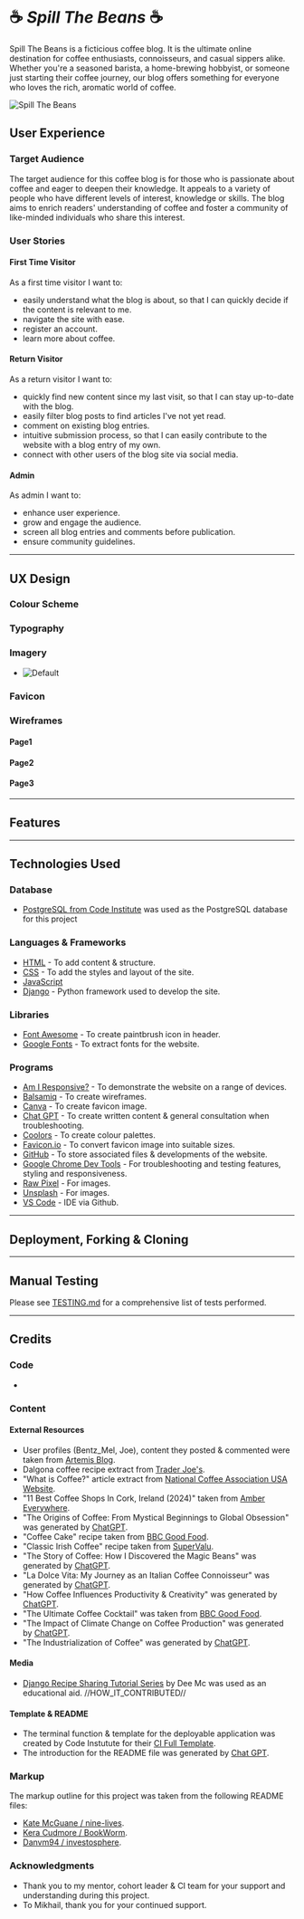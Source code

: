 # :coffee: *Spill The Beans* :coffee:

Spill The Beans is a ficticious coffee blog. It is the ultimate online destination for coffee enthusiasts, connoisseurs, and casual sippers alike. Whether you're a seasoned barista, a home-brewing hobbyist, or someone just starting their coffee journey, our blog offers something for everyone who loves the rich, aromatic world of coffee.

![Spill The Beans](//ENTER_DEPLOYED_SITE_HERE)

## User Experience

### Target Audience
The target audience for this coffee blog is for those who is passionate about coffee and eager to deepen their knowledge. It appeals to a variety of people who have different levels of interest, knowledge or skills. The blog aims to enrich readers' understanding of coffee and foster a community of like-minded individuals who share this interest.


### User Stories

  #### First Time Visitor
  As a first time visitor I want to:
  - easily understand what the blog is about, so that I can quickly decide if the content is relevant to me.
  - navigate the site with ease.
  - register an account.
  - learn more about coffee.

  #### Return Visitor
  As a return visitor I want to:
  - quickly find new content since my last visit, so that I can stay up-to-date with the blog.
  - easily filter blog posts to find articles I've not yet read.
  - comment on existing blog entries.
  - intuitive submission process, so that I can easily contribute to the website with a blog entry of my own.
  - connect with other users of the blog site via social media.

  #### Admin
  As admin I want to:
  - enhance user experience.
  - grow and engage the audience.
  - screen all blog entries and comments before publication.
  - ensure community guidelines.


---

## UX Design

### Colour Scheme

### Typography

### Imagery
- ![Default](https://unsplash.com/s/photos/coffee-beans?license=free)

### Favicon

### Wireframes

#### Page1
#### Page2
#### Page3

---

## Features

---

## Technologies Used

  ### Database

  - [PostgreSQL from Code Institute](https://dbs.ci-dbs.net/ "link to postgresql from code institute") was used as the PostgreSQL database for this project


  ### Languages & Frameworks

  - [HTML](https://developer.mozilla.org/en-US/docs/Web/HTML) - To add content & structure.
  - [CSS](https://developer.mozilla.org/en-US/docs/Web/css) - To add the styles and layout of the site.
  - [JavaScript](https://developer.mozilla.org/en-US/docs/Web/JavaScript)
  - [Django](https://www.djangoproject.com/) - Python framework used to develop the site.


  ### Libraries

  - [Font Awesome](https://fontawesome.com/) - To create paintbrush icon in header.
  - [Google Fonts](https://fonts.google.com/) - To extract fonts for the website.


  ### Programs

  - [Am I Responsive?](http://ami.responsivedesign.is/) - To demonstrate the website on a range of devices.
  - [Balsamiq](https://balsamiq.com/) - To create wireframes.
  - [Canva](https://www.canva.com/) - To create favicon image.
  - [Chat GPT](https://chat.openai.com/) - To create written content & general consultation when troubleshooting.
  - [Coolors](https://coolors.co/) - To create colour palettes.
  - [Favicon.io](https://favicon.io/favicon-converter/) - To convert favicon image into suitable sizes.
  - [GitHub](https://github.com/) - To store associated files & developments of the website.
  - [Google Chrome Dev Tools](https://developer.chrome.com/docs/devtools/) - For troubleshooting and testing features, styling and responsiveness.
  - [Raw Pixel](https://www.rawpixel.com/) - For images.
  - [Unsplash](https://unsplash.com/) - For images.
  - [VS Code](https://code.visualstudio.com/) - IDE via Github.


---

## Deployment, Forking & Cloning

---

## Manual Testing
Please see [TESTING.md](TESTING.md) for a comprehensive list of tests performed.

---

## Credits


### Code

  -


### Content

  #### External Resources

  - User profiles (Bentz_Mel, Joe), content they posted & commented were taken from [Artemis Blog](https://artemis.coffee/blog/history-of-coffee-top-5-most-influential-people/).
  - Dalgona coffee recipe extract from [Trader Joe's](https://www.traderjoes.com/home/recipes/dalgona-coffee).
  - "What is Coffee?" article extract from [National Coffee Association USA Website](https://www.ncausa.org/About-Coffee/What-is-Coffee).
  - "11 Best Coffee Shops In Cork, Ireland (2024)" taken from [Amber Everywhere](https://ambereverywhere.com/best-coffee-shops-in-cork-city-ireland/).
  - "The Origins of Coffee: From Mystical Beginnings to Global Obsession" was generated by [ChatGPT](https://chat.openai.com/).
  - "Coffee Cake" recipe taken from [BBC Good Food](https://www.bbcgoodfood.com/recipes/coffee-cake).
  - "Classic Irish Coffee" recipe taken from [SuperValu](https://supervalu.ie/recipes/classic-irish-coffee).
  - "The Story of Coffee: How I Discovered the Magic Beans" was generated by [ChatGPT](https://chat.openai.com/).
  - "La Dolce Vita: My Journey as an Italian Coffee Connoisseur" was generated by [ChatGPT](https://chat.openai.com/).
  - "How Coffee Influences Productivity & Creativity" was generated by [ChatGPT](https://chat.openai.com/).
  - "The Ultimate Coffee Cocktail" was taken from [BBC Good Food](https://www.bbcgoodfood.com/recipes/coffee-cocktails).
  - "The Impact of Climate Change on Coffee Production" was generated by [ChatGPT](https://chat.openai.com/).
  - "The Industrialization of Coffee" was generated by [ChatGPT](https://chat.openai.com/).


  
  ####  Media

  - [Django Recipe Sharing Tutorial Series](https://www.youtube.com/watch?v=8ext9G7xspg&t=5795s&ab_channel=freeCodeCamp.org) by Dee Mc was used as an educational aid. //HOW_IT_CONTRIBUTED//

  #### Template & README

  - The terminal function & template for the deployable application was created by Code Instutute for their [CI Full Template](https://github.com/Code-Institute-Org/ci-full-template).
  - The introduction for the README file was generated by [Chat GPT](https://chatgpt.com).


### Markup

  The markup outline for this project was taken from the following README files:
  - [Kate McGuane / nine-lives](https://github.com/KateMcGuane/nine-lives).
  - [Kera Cudmore / BookWorm](https://github.com/kera-cudmore/BookWorm?tab=readme-ov-file).
  - [Danvm94 / investosphere](https://github.com/Danvm94/investosphere).


###  Acknowledgments

  - Thank you to my mentor, cohort leader & CI team for your support and understanding during this project.
  - To Mikhail, thank you for your continued support.